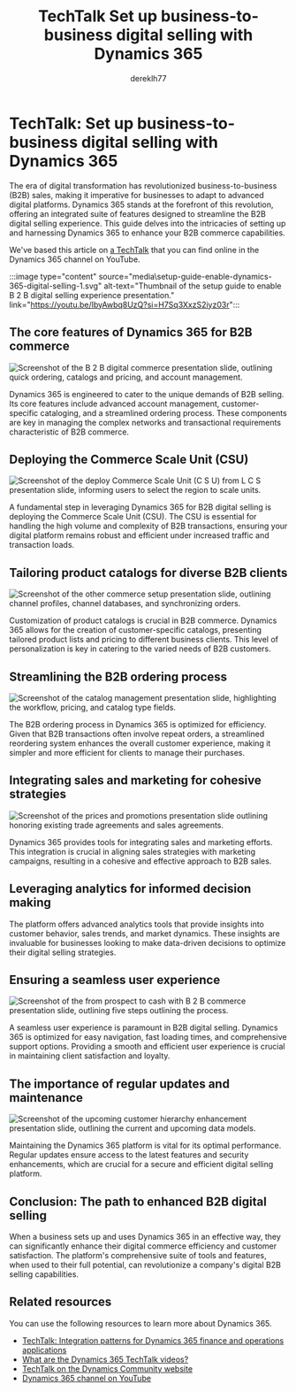 ﻿---
title: TechTalk Set up business-to-business digital selling with Dynamics 365
description: Learn about the intricacies of setting and harnessing Dynamics 365 to enhance your B2B commerce capabilities, including deploying the Commerce Scale Unit.
author: dereklh77
ms.author: v-heuerderek
ms.topic: conceptual
ms.date: 02/21/2024
ai-usage: ai-assisted
---

# TechTalk: Set up business-to-business digital selling with Dynamics 365

The era of digital transformation has revolutionized business-to-business (B2B) sales, making it imperative for businesses to adapt to advanced digital platforms. Dynamics 365 stands at the forefront of this revolution, offering an integrated suite of features designed to streamline the B2B digital selling experience. This guide delves into the intricacies of setting up and harnessing Dynamics 365 to enhance your B2B commerce capabilities.

We've based this article on [a TechTalk](https://youtu.be/IbyAwbq8UzQ?si=H7Sq3XxzS2iyz03r) that you can find online in the Dynamics 365 channel on YouTube.  

:::image type="content" source="media\setup-guide-enable-dynamics-365-digital-selling-1.svg" alt-text="Thumbnail of the setup guide to enable B 2 B digital selling experience presentation." link="https://youtu.be/IbyAwbq8UzQ?si=H7Sq3XxzS2iyz03r":::

## The core features of Dynamics 365 for B2B commerce

![Screenshot of the B 2 B digital commerce presentation slide, outlining quick ordering, catalogs and pricing, and account management.](media\setup-guide-enable-dynamics-365-digital-selling-2.svg)

Dynamics 365 is engineered to cater to the unique demands of B2B selling. Its core features include advanced account management, customer-specific cataloging, and a streamlined ordering process. These components are key in managing the complex networks and transactional requirements characteristic of B2B commerce.

## Deploying the Commerce Scale Unit (CSU)

![Screenshot of the deploy Commerce Scale Unit (C S U) from L C S presentation slide, informing users to select the region to scale units.](media\setup-guide-enable-dynamics-365-digital-selling-3.svg)

A fundamental step in leveraging Dynamics 365 for B2B digital selling is deploying the Commerce Scale Unit (CSU). The CSU is essential for handling the high volume and complexity of B2B transactions, ensuring your digital platform remains robust and efficient under increased traffic and transaction loads.

## Tailoring product catalogs for diverse B2B clients

![Screenshot of the other commerce setup presentation slide, outlining channel profiles, channel databases, and synchronizing orders.](media\setup-guide-enable-dynamics-365-digital-selling-4.svg)

Customization of product catalogs is crucial in B2B commerce. Dynamics 365 allows for the creation of customer-specific catalogs, presenting tailored product lists and pricing to different business clients. This level of personalization is key in catering to the varied needs of B2B customers.

## Streamlining the B2B ordering process

![Screenshot of the catalog management presentation slide, highlighting the workflow, pricing, and catalog type fields.](media\setup-guide-enable-dynamics-365-digital-selling-5.svg)

The B2B ordering process in Dynamics 365 is optimized for efficiency. Given that B2B transactions often involve repeat orders, a streamlined reordering system enhances the overall customer experience, making it simpler and more efficient for clients to manage their purchases.

## Integrating sales and marketing for cohesive strategies

![Screenshot of the prices and promotions presentation slide outlining honoring existing trade agreements and sales agreements.](media\setup-guide-enable-dynamics-365-digital-selling-6.svg)

Dynamics 365 provides tools for integrating sales and marketing efforts. This integration is crucial in aligning sales strategies with marketing campaigns, resulting in a cohesive and effective approach to B2B sales.

## Leveraging analytics for informed decision making

The platform offers advanced analytics tools that provide insights into customer behavior, sales trends, and market dynamics. These insights are invaluable for businesses looking to make data-driven decisions to optimize their digital selling strategies.

## Ensuring a seamless user experience

![Screenshot of the from prospect to cash with B 2 B commerce presentation slide, outlining five steps outlining the process.](media\setup-guide-enable-dynamics-365-digital-selling-7.svg)

A seamless user experience is paramount in B2B digital selling. Dynamics 365 is optimized for easy navigation, fast loading times, and comprehensive support options. Providing a smooth and efficient user experience is crucial in maintaining client satisfaction and loyalty.

## The importance of regular updates and maintenance

![Screenshot of the upcoming customer hierarchy enhancement presentation slide, outlining the current and upcoming data models.](media\setup-guide-enable-dynamics-365-digital-selling-8.svg)

Maintaining the Dynamics 365 platform is vital for its optimal performance. Regular updates ensure access to the latest features and security enhancements, which are crucial for a secure and efficient digital selling platform.

## Conclusion: The path to enhanced B2B digital selling

When a business sets up and uses Dynamics 365 in an effective way, they can significantly enhance their digital commerce efficiency and customer satisfaction. The platform's comprehensive suite of tools and features, when used to their full potential, can revolutionize a company's digital B2B selling capabilities.

## Related resources

You can use the following resources to learn more about Dynamics 365.

- [TechTalk: Integration patterns for Dynamics 365 finance and operations applications](integrate-finance-operations-overview.md)
- [What are the Dynamics 365 TechTalk videos?](../roles/techtalk-videos.md)  
- [TechTalk on the Dynamics Community website](https://community.dynamics.com/videos/) 
- [Dynamics 365 channel on YouTube](https://www.youtube.com/channel/UC5QxCcXhFFixs1nfmOpJlvQ)  
